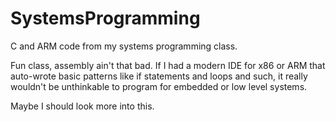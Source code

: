 # SystemsProgramming
C and ARM code from my systems programming class.

Fun class, assembly ain't that bad. If I had a modern IDE for x86 or ARM that auto-wrote basic patterns like if statements and loops and such, it really wouldn't be unthinkable to program for embedded or low level systems.

Maybe I should look more into this.
